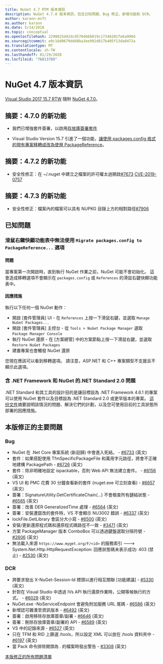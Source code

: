 ```yaml
---
title: NuGet 4.7 RTM 版本資訊
description: NuGet 4.7.0 版本資訊，包含已知問題、Bug 修正、新增功能和 DCR。
author: karann-msft
ms.author: karann
ms.date: 5/14/2018
ms.topic: conceptual
ms.openlocfilehash: 2290025d42dcd5704b6b019c17346201fe6a990d
ms.sourcegitcommit: e9c1dd0679ddd8ba3ee992d817b405f13da0472a
ms.translationtype: MT
ms.contentlocale: zh-TW
ms.lasthandoff: 01/29/2020
ms.locfileid: "76813789"
---
```

# <a name="nuget-47-release-notes"></a>NuGet 4.7 版本資訊

[Visual Studio 2017 15.7 RTW](https://www.visualstudio.com/news/releasenotes/vs2017-relnotes) 隨附 [NuGet 4.7.0](https://dist.nuget.org/win-x86-commandline/v4.7.0/nuget.exe)。

## <a name="summary-whats-new-in-470"></a>摘要：4.7.0 的新功能

* 我們已增強套件簽署，以啟用[存放庫簽署套件](https://github.com/NuGet/Home/wiki/Repository-Signatures)

* Visual Studio Version 15.7 引進了一個功能，[讓使用 packages.config 格式的現有專案移轉成改為使用 PackageReference](../consume-packages/migrate-packages-config-to-package-reference.md)。

## <a name="summary-whats-new-in-472"></a>摘要：4.7.2 的新功能

* 安全性修正：在 ~/.nuget 中建立之檔案的許可權太過開啟[#7673](https://github.com/NuGet/Home/issues/7673) [CVE-2019-0757](https://portal.msrc.microsoft.com/en-us/security-guidance/advisory/CVE-2019-0757)

## <a name="summary-whats-new-in-473"></a>摘要：4.7.3 的新功能

* 安全性修正：檔案內的檔案可以具有 NUPKG 目錄上方的相對路徑[#7906](https://github.com/NuGet/Home/issues/7906)

## <a name="known-issues"></a>已知問題

### <a name="the-migrate-packagesconfig-to-packagereference-option-is-not-available-in-the-right-click-context-menu"></a>滑鼠右鍵快顯功能表中無法使用 `Migrate packages.config to PackageReference...` 選項

#### <a name="issue"></a>問題

當專案第一次開啟時，直到執行 NuGet 作業之前，NuGet 可能不會初始化。 這會造成移轉選項不會顯示在 `packages.config` 或 `References` 的滑鼠右鍵快顯功能表中。

#### <a name="workaround"></a>因應措施

執行以下任何一個 NuGet 動作：
* 開啟 [套件管理員] UI - 在 `References` 上按一下滑鼠右鍵，並選取 `Manage NuGet Packages...`
* 開啟 [套件管理員] 主控台 - 從 `Tools > NuGet Package Manager` 選取 `Package Manager Console`
* 執行 NuGet 還原 - 在 [方案總管] 中的方案節點上按一下滑鼠右鍵，並選取 `Restore NuGet Packages`
* 建置專案也會觸發 NuGet 還原

您現在應該可以看到移轉選項。 請注意，ASP.NET 和 C++ 專案類型不支援且不顯示此選項。

### <a name="issues-with-net-standard-20-with-net-framework--nuget"></a>含 .NET Framework 和 NuGet 的.NET Standard 2.0 問題

.NET Standard 和其工具的設計目的是讓目標設為 .NET Framework 4.6.1 的專案可以使用 NuGet 套件以及目標設為 .NET Standard 2.0 或更早版本的專案。 [這份文件](https://github.com/dotnet/standard/issues/481)摘要說明該情況的問題、解決它們的計劃，以及您可使用目前的工具狀態所部署的因應措施。

## <a name="top-issues-fixed-in-this-release"></a>本版修正的主要問題

### <a name="bugs"></a>Bug

* NuGet 在 .Net Core 專案系統 (新迴歸) 中會進入死結。 - [#6733](https://github.com/NuGet/Home/issues/6733) \(英文\)
* 套件：如果搭配使用 TfmSpecificPackageFile 和萬用字元路徑，將會不正確地建構 PackagePath - [#6726](https://github.com/NuGet/Home/issues/6726) \(英文\)
* 套件：除非明確地設定 ispackable，否則 Web API 無法建立套件。 - [#6156](https://github.com/NuGet/Home/issues/6156) \(英文\)
* VS UI 和 PMC 花費 30 分鐘查看新的套件 (nuget.exe 可立刻查看) - [#6657](https://github.com/NuGet/Home/issues/6657) \(英文\)
* 簽署：SignatureUtility.GetCertificateChain(...) 不會檢查所有鏈結狀態 - [#6565](https://github.com/NuGet/Home/issues/6565) \(英文\)
* 簽署：改善 DER GeneralizedTime 處理 - [#6564](https://github.com/NuGet/Home/issues/6564) \(英文\)
* 簽署：安裝遭竄改的套件時，VS 不會顯示 NU3002 錯誤 - [#6337](https://github.com/NuGet/Home/issues/6337) \(英文\)
* lockFile.GetLibrary 會區分大小寫 - [#6500](https://github.com/NuGet/Home/issues/6500) \(英文\)
* 安裝/更新還原程式碼和還原程式碼路徑不一致 - [#3471](https://github.com/NuGet/Home/issues/3471) \(英文\)
* 方案 PackageManager 版本 ComboBox 可以透過鍵盤選取分隔符號 - [#2606](https://github.com/NuGet/Home/issues/2606) \(英文\)
* 無法載入來源 `https://www.myget.org/F/<id>` 的服務索引 ---> System.Net.Http.HttpRequestException: 回應狀態碼未表示成功: 403 (禁止) - [#2530](https://github.com/NuGet/Home/issues/2530) \(英文\)

### <a name="dcrs"></a>DCR

* 跨要求發出 X-NuGet-Session-Id 標頭以進行相互關聯 [功能建議] - [#5330](https://github.com/NuGet/Home/issues/5330) \(英文\)
* 針對在 Visual Studio 中透過 IVs API 執行還原作業時，公開等候執行的方式。 - [#6029](https://github.com/NuGet/Home/issues/6029) \(英文\)
* NuGet.exe -NoServiceEndpoint 會避免附加服務 URL 尾碼 - [#6586](https://github.com/NuGet/Home/issues/6586) \(英文\)
* 新增認可雜湊至資訊版本 - [#6492](https://github.com/NuGet/Home/issues/6492) \(英文\)
* 簽署：啟用移除存放庫簽章/副署 - [#6646](https://github.com/NuGet/Home/issues/6646) \(英文\)
* 簽署：刪除存放庫簽章/副署的 API - [#6589](https://github.com/NuGet/Home/issues/6589) \(英文\)
* VS 中的記錄來源 - [#6527](https://github.com/NuGet/Home/issues/6527) \(英文\)
* 只在 TFM 和 RID 上篩選 /tools，所以設定 XML 可以放在 /tools 資料夾中 - [#6197](https://github.com/NuGet/Home/issues/6197) \(英文\)
* 當 Pack 命令排除開頭為 . 的檔案時發出警告  - [#3308](https://github.com/NuGet/Home/issues/3308) \(英文\)

[本版修正的所有問題清單](https://github.com/NuGet/Home/issues?q=is%3Aissue+is%3Aclosed+milestone%3A%224.7")
